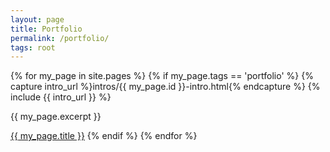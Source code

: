```yaml
---
layout: page
title: Portfolio
permalink: /portfolio/
tags: root
---
```


<div>
{% for my_page in site.pages %}
    {% if my_page.tags == 'portfolio' %}
        {% capture intro_url %}intros/{{ my_page.id }}-intro.html{% endcapture %}
        {% include {{ intro_url }} %}
        <p>{{ my_page.excerpt }}</p>
        <a class="page-link" href="{{ my_page.url | prepend: site.baseurl }}">{{ my_page.title }}</a>
    {% endif %}
{% endfor %}
</div>